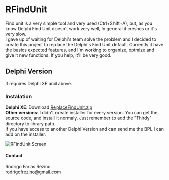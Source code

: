# RFindUnit

Find unit is a very simple tool and very used (Ctrl+Shift+A), but, as you know Delphi Find Unit doesn't work very well, In general it creshes or it's very slow.
</br>I gave up of waiting for Delphi's team solve the problem and I decided to create this project to replace the Delphi's Find Unit default.
Currently it have the basics expected features, and I'm working to organize, optmize and give it new functions. 
If you help, it'll be very good.

## Delphi Version
It requires Delphi XE and above.

### Instalation
**Delphi XE**: Download [ReplaceFindUnit.zip](http://1drv.ms/1SKw2wN) 
</br>**Other versions**: I didn't create installer for every version. You can get the source code, and install it normaly. Just remember to add the "Thirdy" directory to library path.
</br>If you have access to another Delphi Version and can send me the BPL I can add on the installer.

![RFindUnit Screen](http://i.imgur.com/zT23uKE.png)

#### Contact
Rodrigo Farias Rezino
</br> rodrigofrezino@gmail.com
